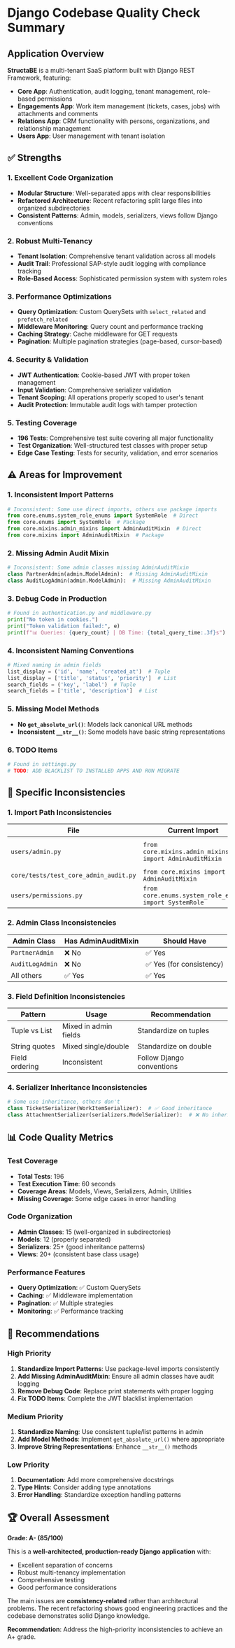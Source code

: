 # Django Codebase Quality Check Summary

## Application Overview

**StructaBE** is a multi-tenant SaaS platform built with Django REST Framework, featuring:

- **Core App**: Authentication, audit logging, tenant management, role-based permissions
- **Engagements App**: Work item management (tickets, cases, jobs) with attachments and comments
- **Relations App**: CRM functionality with persons, organizations, and relationship management
- **Users App**: User management with tenant isolation

## ✅ Strengths

### 1. **Excellent Code Organization**
- **Modular Structure**: Well-separated apps with clear responsibilities
- **Refactored Architecture**: Recent refactoring split large files into organized subdirectories
- **Consistent Patterns**: Admin, models, serializers, views follow Django conventions

### 2. **Robust Multi-Tenancy**
- **Tenant Isolation**: Comprehensive tenant validation across all models
- **Audit Trail**: Professional SAP-style audit logging with compliance tracking
- **Role-Based Access**: Sophisticated permission system with system roles

### 3. **Performance Optimizations**
- **Query Optimization**: Custom QuerySets with `select_related` and `prefetch_related`
- **Middleware Monitoring**: Query count and performance tracking
- **Caching Strategy**: Cache middleware for GET requests
- **Pagination**: Multiple pagination strategies (page-based, cursor-based)

### 4. **Security & Validation**
- **JWT Authentication**: Cookie-based JWT with proper token management
- **Input Validation**: Comprehensive serializer validation
- **Tenant Scoping**: All operations properly scoped to user's tenant
- **Audit Protection**: Immutable audit logs with tamper protection

### 5. **Testing Coverage**
- **196 Tests**: Comprehensive test suite covering all major functionality
- **Test Organization**: Well-structured test classes with proper setup
- **Edge Case Testing**: Tests for security, validation, and error scenarios

## ⚠️ Areas for Improvement

### 1. **Inconsistent Import Patterns**
```python
# Inconsistent: Some use direct imports, others use package imports
from core.enums.system_role_enums import SystemRole  # Direct
from core.enums import SystemRole  # Package
from core.mixins.admin_mixins import AdminAuditMixin  # Direct
from core.mixins import AdminAuditMixin  # Package
```

### 2. **Missing Admin Audit Mixin**
```python
# Inconsistent: Some admin classes missing AdminAuditMixin
class PartnerAdmin(admin.ModelAdmin):  # Missing AdminAuditMixin
class AuditLogAdmin(admin.ModelAdmin):  # Missing AdminAuditMixin
```

### 3. **Debug Code in Production**
```python
# Found in authentication.py and middleware.py
print("No token in cookies.")
print("Token validation failed:", e)
print(f"📊 Queries: {query_count} | DB Time: {total_query_time:.3f}s")
```

### 4. **Inconsistent Naming Conventions**
```python
# Mixed naming in admin fields
list_display = ('id', 'name', 'created_at')  # Tuple
list_display = ['title', 'status', 'priority']  # List
search_fields = ('key', 'label')  # Tuple
search_fields = ['title', 'description']  # List
```

### 5. **Missing Model Methods**
- **No `get_absolute_url()`**: Models lack canonical URL methods
- **Inconsistent `__str__()`**: Some models have basic string representations

### 6. **TODO Items**
```python
# Found in settings.py
# TODO: ADD BLACKLIST TO INSTALLED APPS AND RUN MIGRATE
```

## 🔧 Specific Inconsistencies

### 1. **Import Path Inconsistencies**
| File | Current Import | Should Be |
|------|----------------|-----------|
| `users/admin.py` | `from core.mixins.admin_mixins import AdminAuditMixin` | `from core.mixins import AdminAuditMixin` |
| `core/tests/test_core_admin_audit.py` | `from core.mixins import AdminAuditMixin` | ✅ Correct |
| `users/permissions.py` | `from core.enums.system_role_enums import SystemRole` | `from core.enums import SystemRole` |

### 2. **Admin Class Inconsistencies**
| Admin Class | Has AdminAuditMixin | Should Have |
|-------------|-------------------|-------------|
| `PartnerAdmin` | ❌ No | ✅ Yes |
| `AuditLogAdmin` | ❌ No | ✅ Yes (for consistency) |
| All others | ✅ Yes | ✅ Yes |

### 3. **Field Definition Inconsistencies**
| Pattern | Usage | Recommendation |
|---------|-------|----------------|
| Tuple vs List | Mixed in admin fields | Standardize on tuples |
| String quotes | Mixed single/double | Standardize on double |
| Field ordering | Inconsistent | Follow Django conventions |

### 4. **Serializer Inheritance Inconsistencies**
```python
# Some use inheritance, others don't
class TicketSerializer(WorkItemSerializer):  # ✅ Good inheritance
class AttachmentSerializer(serializers.ModelSerializer):  # ❌ No inheritance
```

## 📊 Code Quality Metrics

### Test Coverage
- **Total Tests**: 196
- **Test Execution Time**: 60 seconds
- **Coverage Areas**: Models, Views, Serializers, Admin, Utilities
- **Missing Coverage**: Some edge cases in error handling

### Code Organization
- **Admin Classes**: 15 (well-organized in subdirectories)
- **Models**: 12 (properly separated)
- **Serializers**: 25+ (good inheritance patterns)
- **Views**: 20+ (consistent base class usage)

### Performance Features
- **Query Optimization**: ✅ Custom QuerySets
- **Caching**: ✅ Middleware implementation
- **Pagination**: ✅ Multiple strategies
- **Monitoring**: ✅ Performance tracking

## 🎯 Recommendations

### High Priority
1. **Standardize Import Patterns**: Use package-level imports consistently
2. **Add Missing AdminAuditMixin**: Ensure all admin classes have audit logging
3. **Remove Debug Code**: Replace print statements with proper logging
4. **Fix TODO Items**: Complete the JWT blacklist implementation

### Medium Priority
1. **Standardize Naming**: Use consistent tuple/list patterns in admin
2. **Add Model Methods**: Implement `get_absolute_url()` where appropriate
3. **Improve String Representations**: Enhance `__str__()` methods

### Low Priority
1. **Documentation**: Add more comprehensive docstrings
2. **Type Hints**: Consider adding type annotations
3. **Error Handling**: Standardize exception handling patterns

## 🏆 Overall Assessment

**Grade: A- (85/100)**

This is a **well-architected, production-ready Django application** with:
- Excellent separation of concerns
- Robust multi-tenancy implementation
- Comprehensive testing
- Good performance considerations

The main issues are **consistency-related** rather than architectural problems. The recent refactoring shows good engineering practices and the codebase demonstrates solid Django knowledge.

**Recommendation**: Address the high-priority inconsistencies to achieve an A+ grade. 